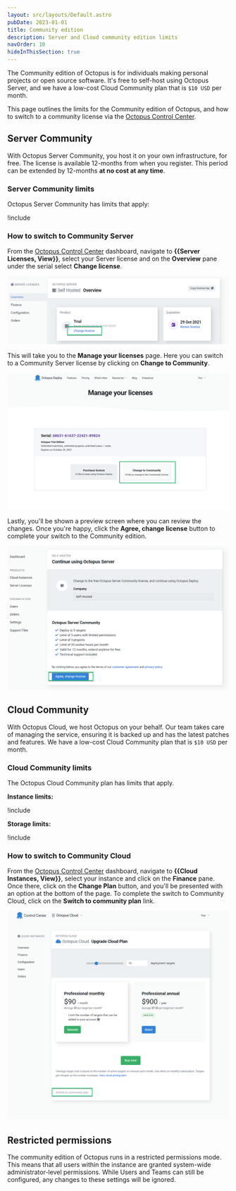 ```yaml
---
layout: src/layouts/Default.astro
pubDate: 2023-01-01
title: Community edition
description: Server and Cloud community edition limits
navOrder: 10
hideInThisSection: true
---
```


The Community edition of Octopus is for individuals making personal projects or open source software. It's free to self-host using Octopus Server, and we have a low-cost Cloud Community plan that is `$10 USD` per month. 

This page outlines the limits for the Community edition of Octopus, and how to switch to a community license via the [Octopus Control Center](https://octopus.com/control-center/).

## Server Community

With Octopus Server Community, you host it on your own infrastructure, for free. The license is available 12-months from when you register. This period can be extended by 12-months **at no cost at any time**.

### Server Community limits

Octopus Server Community has limits that apply: 

!include <octopus-server-community-limits>

### How to switch to Community Server

From the [Octopus Control Center](https://octopus.com/control-center/) dashboard, navigate to **{{Server Licenses, View}}**, select your Server license and on the **Overview** pane under the serial select **Change license**.

![](/docs/administration/managing-licenses/community/images/octopus-server-change-license.png "width=500")

This will take you to the **Manage your licenses** page. Here you can switch to a Community Server license by clicking on **Change to Community**.

![](/docs/administration/managing-licenses/community/images/octopus-server-community.png "width=500")

Lastly, you'll be shown a preview screen where you can review the changes. Once you're happy, click the **Agree, change license** button to complete your switch to the Community edition.

![](/docs/administration/managing-licenses/community/images/octopus-server-agree.png "width=500")

## Cloud Community

With Octopus Cloud, we host Octopus on your behalf. Our team takes care of managing the service, ensuring it is backed up and has the latest patches and features. We have a low-cost Cloud Community plan that is `$10 USD` per month.

### Cloud Community limits

The Octopus Cloud Community plan has limits that apply.

**Instance limits:**

!include <octopus-cloud-community-plan-instance-limits>

**Storage limits:**

!include <octopus-cloud-community-plan-storage-limits>

### How to switch to Community Cloud

From the [Octopus Control Center](https://octopus.com/control-center/) dashboard, navigate to **{{Cloud Instances, View}}**, select your instance and click on the **Finance** pane. Once there, click on the **Change Plan** button, and you'll be presented with an option at the bottom of the page. To complete the switch to Community Cloud, click on the **Switch to community plan** link.

![](/docs/administration/managing-licenses/community/images/octopus-cloud-community.png "width=500")

## Restricted permissions

The community edition of Octopus runs in a restricted permissions mode. This means that all users within the instance are granted system-wide administrator-level permissions. While Users and Teams can still be configured, any changes to these settings will be ignored.